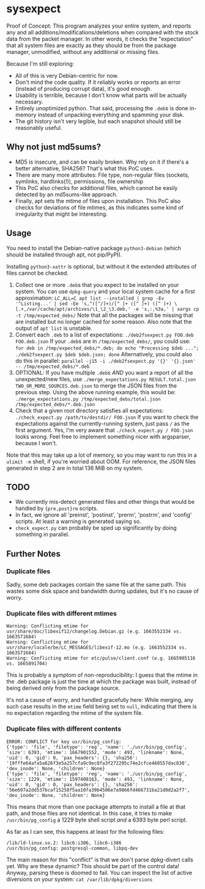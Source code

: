 # sysexpect

Proof of Concept: This program analyzes your entire system, and reports any and all additions/modifications/deletions when compared with the stock data from the packet manager. In other words, it checks the "expectation" that all system files are exactly as they should be from the package manager, unmodified, without any additional or missing files.

Because I'm still exploring:
- All of this is very Debian-centric for now.
- Don't mind the code quality. If it reliably works or reports an error (instead of producing corrupt data), it's good enough.
- Usability is terrible, because I don't know what parts will be actually necessary.
- Entirely unoptimized python. That said, processing the `.deb`s is done in-memory instead of unpacking everything and spamming your disk.
- The git history isn't very legible, but each snapshot should still be reasonably useful.

## Why not just md5sums?

- MD5 is insecure, and can be easily broken. Why rely on it if there's a better alternative, SHA256? That's what this PoC uses.
- There are many more attributes: File type, non-regular files (sockets, symlinks, hardlinks(!)), permissions, file ownership
- This PoC also checks for additional files, which cannot be easily detected by an md5sums-like approach.
- Finally, apt sets the mtime of files upon installation. This PoC also checks for deviations of file mtimes, as this indicates some kind of irregularity that might be interesting.

## Usage

You need to install the Debian-native package `python3-debian` (which should be installed through apt, not pip/PyPI).

Installing `python3-xattr` is optional, but without it the extended attributes of files cannot be checked.

1. Collect one or more `.deb`s that you expect to be installed on your system. You can use `dpkg-query` and your local system cache for a first approximation:
   `LC_ALL=C apt list --installed | grep -Ev '^Listing...' | sed -Ee 's,^([^/]+)/[^ ]+ ([^ ]+) ([^ ]+) \[.+,/var/cache/apt/archives/\1_\2_\3.deb,' -e 's,:,%3a,' | xargs cp -t /tmp/expected_debs/`
   Note that all the packages will be missing that are installed but no longer cached for some reason.
   Also note that the output of `apt list` is unstable.
2. Convert each `.deb` to a list of expectations: `./deb2fsexpect.py FOO.deb FOO.deb.json`
   If your `.deb`s are in `/tmp/expected_debs/`, you could use:
   `for deb in /tmp/expected_debs/*.deb; do echo "Processing $deb ..."; ./deb2fsexpect.py $deb $deb.json; done`
   Alternatively, you could also do this in parallel:
   `parallel -j15 -i ./deb2fsexpect.py '{}' '{}.json' -- /tmp/expected_debs/*.deb`
3. OPTIONAL: If you have multiple `.deb`s *AND* you want a report of all the unexpected/new files, use `./merge_expectations.py RESULT.total.json TWO_OR_MORE_SOURCES.deb.json` to merge the JSON files from the previous step. Using the above running example, this would be:
   `./merge_expectations.py /tmp/expected_debs/total.json /tmp/expected_debs/*.deb.json`
4. Check that a given root directory satisfies all expectations: `./check_expect.py /path/to/destdir/ FOO.json`
   If you want to check the expectations against the currently-running system, just pass `/` as the first argument.
   Yes, I'm very aware that `./check_expect.py / FOO.json` looks wrong. Feel free to implement something nicer with argsparser, because I won't.

Note that this may take up a lot of memory, so you may want to run this in a `ulimit -m` shell, if you're worried about OOM. For reference, the JSON files generated in step 2 are in total 136 MiB on my system.

## TODO

- We currently mis-detect generated files and other things that would be handled by `{pre,post}rm` scripts.
- In fact, we ignore all 'preinst', 'postinst', 'prerm', 'postrm', and 'config' scripts. At least a warning is generated saying so.
- `check_expect.py` can probably be sped up significantly by doing something in parallel.

## Further Notes

### Duplicate files

Sadly, some deb packages contain the same file at the same path. This wastes some disk space and bandwidth during updates, but it's no cause of worry.

### Duplicate files with different mtimes

```
Warning: Conflicting mtime for usr/share/doc/libexif12/changelog.Debian.gz (e.g. 1663552334 vs. 1663571684)
Warning: Conflicting mtime for usr/share/locale/be/LC_MESSAGES/libexif-12.mo (e.g. 1663552334 vs. 1663571684)
Warning: Conflicting mtime for etc/pulse/client.conf (e.g. 1665905116 vs. 1665891704)
```

This is probably a symptom of non-reproducibility: I guess that the mtime in the .deb package is just the time at which the package was built, instead of being derived only from the package source.

It's not a cause of worry, and handled gracefully here: While merging, any such case results in the `mtime` field being set to `null`, indicating that there is no expectation regarding the mtime of the system file.

### Duplicate files with different contents

```
ERROR: CONFLICT for key usr/bin/pg_config:
{'type': 'file', 'filetype': 'reg', 'name': './usr/bin/pg_config', 'size': 6393, 'mtime': 1667901552, 'mode': 493, 'linkname': None, 'uid': 0, 'gid': 0, 'pax_headers': {}, 'sha256': '19fffe64afa5a626f3e5a257cfa9c9ec8fa3f272295c74e2cfce460557dac830', 'dev_inode': None, 'children': None}
{'type': 'file', 'filetype': 'reg', 'name': './usr/bin/pg_config', 'size': 1229, 'mtime': 1597408163, 'mode': 493, 'linkname': None, 'uid': 0, 'gid': 0, 'pax_headers': {}, 'sha256': '56e697a2dd537bcaf15258f5aa10fa39b4506e7a9866fd466731ba21d0d2a2f7', 'dev_inode': None, 'children': None}
```

This means that more than one package attempts to install a file at that path, and those files are not identical. In this case, it tries to make `/usr/bin/pg_config` a 1229 byte shell script *and* a 6393 byte perl script.

As far as I can see, this happens at least for the following files:

```
/lib/ld-linux.so.2: libc6:i386, libc6-i386
/usr/bin/pg_config: postgresql-common, libpq-dev
```

The main reason for this "conflict" is that we don't parse dpkg-divert calls yet.
Why are these dynamic? This should be part of the control data!
Anyway, parsing these is doomed to fail. You can inspect the list of active diversions on your system: `cat /var/lib/dpkg/diversions`
